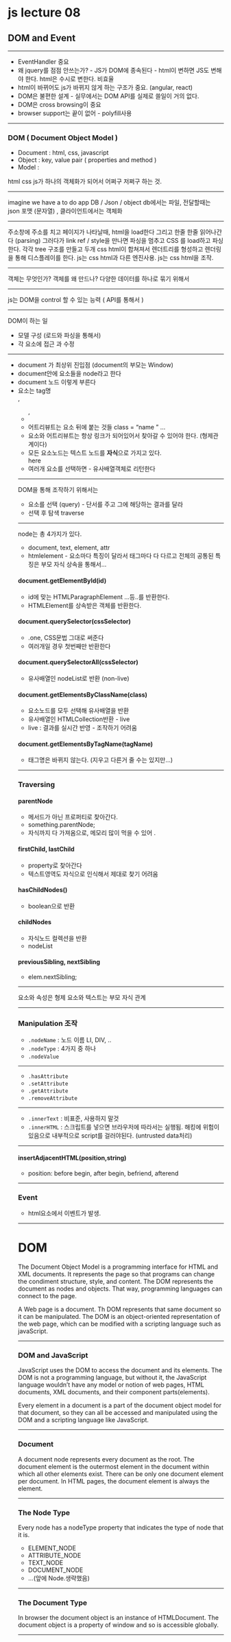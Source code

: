 # js lecture 08

## DOM and Event
---

- EventHandler 중요
- 왜 jquery를 점점 안쓰는가? - JS가 DOM에 종속된다 - html이 변하면 JS도 변해야 한다. html은 수시로 변한다. 비효율 
- html이 바뀌어도 js가 바뀌지 않게 하는 구조가 중요. (angular, react)
- DOM은 불편한 설계 - 실무에서는 DOM API를 실제로 쓸일이 거의 없다.
- DOM은 cross browsing이 중요
- browser support는 끝이 없어 - polyfill사용

---

### DOM ( Document Object Model )

- Document : html, css, javascript 
- Object : key, value pair ( properties and method )
- Model :  

html css js가 하나의 객체화가 되어서 어쩌구 저쩌구 하는 것.

---

imagine we have a to do app
DB  / Json / object
db에서는 파일, 전달할때는 json 포맷 (문자열) , 클라이언트에서는 객체화

---

주소창에 주소를 치고 페이지가 나타날때,
html을 load한다 그리고 한줄 한줄 읽어나간다 (parsing) 그러다가  link ref / style을 만나면 파싱을 멈추고 CSS 를 load하고 파싱한다.
각각 tree 구조를 만들고 두개 css html이 합쳐져서 렌더트리를 형성하고 렌더링을 통해 디스플레이를 한다.
js는 css html과 다른 엔진사용. js는 css html을 조작.


---

객체는 무엇인가?
객체를 왜 만드나?
다양한 데이터를 하나로 묶기 위해서

---

js는 DOM을 control 할 수 있는 능력 ( API를 통해서 ) 

---
DOM이 하는 일
- 모델 구성 (로드와 파싱을 통해서)
- 각 요소에 접근 과 수정
---

- document 가 최상위 진입점 (document의 부모는 Window)
- document안에 요소들을 node라고 한다
- document 노드  이렇게 부른다
- 요소는 tag명 <div> , <ul> , <li>
- 어트리뷰트는 요소 뒤에 붙는 것들 class = “name ” ...
- 요소와 어트리뷰트는 항상 링크가 되어있어서 찾아갈 수 있어야 한다. (형제관계이다)
- 모든 요소노드는 텍스트 노드를 **자식**으로 가지고 있다. <div>here</div>
- 여러개 요소를 선택하면 - 유사배열객체로 리턴한다

---

DOM을 통해 조작하기 위해서는
- 요소를 선택 (query) - 단서를 주고 그에 해당하는 결과를 달라 
- 선택 후 탐색 traverse

---
node는 총 4가지가 있다.
- document, text, element, attr
- htmlelement - 요소마다 특징이 달라서 태그마다 다 다르고 전체의 공통된 특징은 부모 자식 상속을 통해서...

#### document.getElementById(id)
- id에 맞는 HTMLParagraphElement …등..를 반환한다.
- HTMLElement를 상속받은 객체를 반환한다.

#### document.querySelector(cssSelector)
- .one, CSS문법 그대로 써준다
- 여러개일 경우 첫번째만 반환한다

#### document.querySelectorAll(cssSelector)
- 유사배열인 nodeList로 반환 (non-live)

#### document.getElementsByClassName(class)
- 요소노드를 모두 선택해 유사배열을 반환
- 유사배열인 HTMLCollection반환 - live
- live :  결과를 실시간 반영 - 조작하기 어려움

#### document.getElementsByTagName(tagName)
- 태그명은 바뀌지 않는다. (지우고 다른거 줄 수는 있지만...)

---

### Traversing


#### parentNode
- 메서드가 아닌 프로퍼티로 찾아간다.
- something.parentNode;
- 자식까지 다 가져옴으로, 메모리 많이 먹을 수 있어 .

#### firstChild, lastChild
- property로 찾아간다
- 텍스트영역도 자식으로 인식해서 제대로 찾기 어려움

#### hasChildNodes()
- boolean으로 반환

#### childNodes
- 자식노드 컬렉션을 반환
- nodeList

#### previousSibling, nextSibling
- elem.nextSibling;

---

요소와 속성은 형제 
요소와 텍스트는 부모 자식 관계

---
### Manipulation 조작

- `.nodeName`  : 노드 이름 LI, DIV, ..
- `.nodeType` : 4가지 중 하나
- `.nodeValue`

---
- `.hasAttribute`
- `.setAttribute`
- `.getAttribute`
- `.removeAttribute`

---
- `.innerText` : 비표준, 사용하지 말것
- `.innerHTML` : 스크립트를 넣으면 브라우저에 따라서는 실행됨.  해킹에 위험이 있음으로 내부적으로 script를 걸러야된다. (untrusted data처리)

---
#### insertAdjacentHTML(position,string)
- position: before begin, after begin, befriend, afterend


---
### Event
- html요소에서 이벤트가 발생.




---
# DOM


The Document Object Model is a programming interface for HTML and XML documents. It represents the page so that programs can change the condiment structure, style, and content. The DOM represents the document as nodes and objects. That way, programming languages can connect to the page.

A Web page is a document. Th DOM represents that same document so it can be manipulated. The DOM is an object-oriented representation of the web page, which can be modified with a scripting language such as javaScript.

---

### DOM and JavaScript

JavaScript uses the DOM to access the document and its elements. The DOM is not a programming language, but without it, the JavaScript language wouldn’t have any model or notion of web pages, HTML documents, XML documents, and their component parts(elements). 

Every element in a document is a part of the document object model for that document, so they can all be accessed and manipulated using the DOM and a scripting language like JavaScript.

---

### Document

A document node represents every document as the root. The document element is the outermost element in the document within which all other elements exist. There can be only one document element per document. In HTML pages, the document element is always the <html> element.

---

### The Node Type
Every node has a nodeType property that indicates the type of node that it is.

- ELEMENT_NODE
- ATTRIBUTE_NODE
- TEXT_NODE
- DOCUMENT_NODE
- …(앞에 Node.생략했음)


---

### The Document Type

In browser the document object is an instance of HTMLDocument.
The document object is a property of window and so is accessible globally.


---





